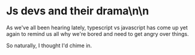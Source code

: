 # Js devs and their drama\n\n

As we've all been hearing lately, typescript vs javascript has come up yet again to remind us all why we're bored and need to get angry over things. 

So naturally, I thought I'd chime in. 

